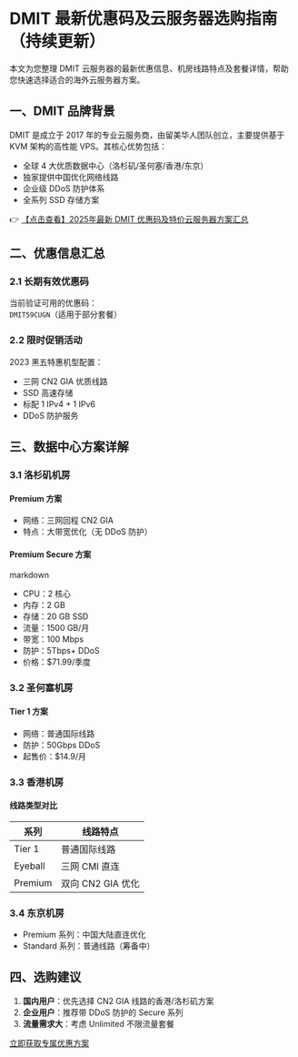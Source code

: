 # DMIT 最新优惠码及云服务器选购指南（持续更新）

本文为您整理 DMIT 云服务器的最新优惠信息、机房线路特点及套餐详情，帮助您快速选择适合的海外云服务器方案。

## 一、DMIT 品牌背景

DMIT 是成立于 2017 年的专业云服务商，由留美华人团队创立，主要提供基于 KVM 架构的高性能 VPS。其核心优势包括：

- 全球 4 大优质数据中心（洛杉矶/圣何塞/香港/东京）
- 独家提供中国优化网络线路
- 企业级 DDoS 防护体系
- 全系列 SSD 存储方案

👉 [【点击查看】2025年最新 DMIT 优惠码及特价云服务器方案汇总](https://bit.ly/dmit_coupon)

## 二、优惠信息汇总

### 2.1 长期有效优惠码
当前验证可用的优惠码：  
`DMIT59CUGN`（适用于部分套餐）

### 2.2 限时促销活动
2023 黑五特惠机型配置：
- 三网 CN2 GIA 优质线路
- SSD 高速存储
- 标配 1 IPv4 + 1 IPv6
- DDoS 防护服务

## 三、数据中心方案详解

### 3.1 洛杉矶机房
#### Premium 方案
- 网络：三网回程 CN2 GIA
- 特点：大带宽优化（无 DDoS 防护）

#### Premium Secure 方案
markdown
- CPU：2 核心
- 内存：2 GB
- 存储：20 GB SSD
- 流量：1500 GB/月
- 带宽：100 Mbps
- 防护：5Tbps+ DDoS
- 价格：$71.99/季度

### 3.2 圣何塞机房
#### Tier 1 方案
- 网络：普通国际线路
- 防护：50Gbps DDoS
- 起售价：$14.9/月

### 3.3 香港机房
#### 线路类型对比
| 系列       | 线路特点               |
|------------|------------------------|
| Tier 1     | 普通国际线路           |
| Eyeball    | 三网 CMI 直连          |
| Premium    | 双向 CN2 GIA 优化      |

### 3.4 东京机房
- Premium 系列：中国大陆直连优化
- Standard 系列：普通线路（筹备中）

## 四、选购建议
1. **国内用户**：优先选择 CN2 GIA 线路的香港/洛杉矶方案
2. **企业用户**：推荐带 DDoS 防护的 Secure 系列
3. **流量需求大**：考虑 Unlimited 不限流量套餐

[立即获取专属优惠方案](https://bit.ly/dmit_coupon)